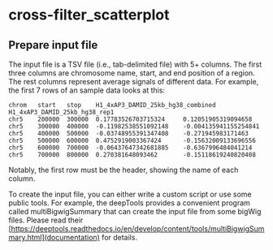 # cross-filter_scatterplot


## Prepare input file

The input file is a TSV file (i.e., tab-delimited file) with 5+ columns. The first three columns are chromosome name, start, and end position of a region. The rest columns represent average signals of different data. For example, the first 7 rows of an sample data looks at this:

```
chrom   start   stop    H1_4xAP3_DAMID_25kb_hg38_combined       H1_4xAP3_DAMID_25kb_hg38_rep1
chr5    200000  300000  0.17783526703715324     0.12051905319094658
chr5    300000  400000  -0.11982538551092148    -0.004135941155254841
chr5    400000  500000  -0.03748955391347408    -0.271945983171463
chr5    500000  600000  0.4752919003367424      -0.15632009133696556
chr5    600000  700000  -0.06437647342681885    -0.6367996484041214
chr5    700000  800000  0.270381648093462       -0.15118619240820408
```

Notably, the first row must be the header, showing the name of each column.

To create the input file, you can either write a custom script or use some public tools. For example, the deepTools provides a convenient program called multiBigwigSummary that can create the input file from some bigWig files. Please read their [https://deeptools.readthedocs.io/en/develop/content/tools/multiBigwigSummary.html](documentation) for details.
